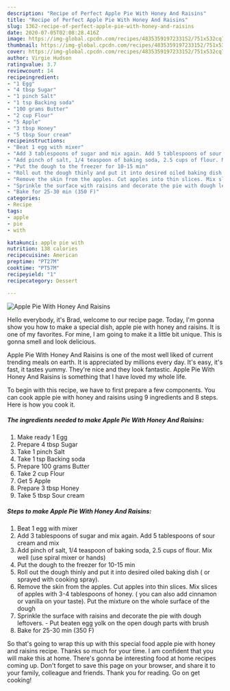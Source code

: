 ```yaml
---
description: "Recipe of Perfect Apple Pie With Honey And Raisins"
title: "Recipe of Perfect Apple Pie With Honey And Raisins"
slug: 1362-recipe-of-perfect-apple-pie-with-honey-and-raisins
date: 2020-07-05T02:08:28.416Z
image: https://img-global.cpcdn.com/recipes/4835359197233152/751x532cq70/apple-pie-with-honey-and-raisins-recipe-main-photo.jpg
thumbnail: https://img-global.cpcdn.com/recipes/4835359197233152/751x532cq70/apple-pie-with-honey-and-raisins-recipe-main-photo.jpg
cover: https://img-global.cpcdn.com/recipes/4835359197233152/751x532cq70/apple-pie-with-honey-and-raisins-recipe-main-photo.jpg
author: Virgie Hudson
ratingvalue: 3.7
reviewcount: 14
recipeingredient:
- "1 Egg"
- "4 tbsp Sugar"
- "1 pinch Salt"
- "1 tsp Backing soda"
- "100 grams Butter"
- "2 cup Flour"
- "5 Apple"
- "3 tbsp Honey"
- "5 tbsp Sour cream"
recipeinstructions:
- "Beat 1 egg with mixer"
- "Add 3 tablespoons of sugar and mix again. Add 5 tablespoons of sour cream and mix"
- "Add pinch of salt, 1/4 teaspoon of baking soda, 2.5 cups of flour. Mix well (use spiral mixer or hands)"
- "Put the dough to the freezer for 10-15 min"
- "Roll out the dough thinly and put it into desired oiled baking dish ( or sprayed with cooking spray)."
- "Remove the skin from the apples. Cut apples into thin slices. Mix slices of apples with 3-4 tablespoons of honey. ( you can also add cinnamon or vanilla on your taste). Put the mixture on the whole surface of the dough"
- "Sprinkle the surface with raisins and decorate the pie with dough leftovers. Put beaten egg yolk on the open dough parts with brush"
- "Bake for 25-30 min (350 F)"
categories:
- Recipe
tags:
- apple
- pie
- with

katakunci: apple pie with 
nutrition: 138 calories
recipecuisine: American
preptime: "PT27M"
cooktime: "PT57M"
recipeyield: "1"
recipecategory: Dessert

---
```



![Apple Pie With Honey And Raisins](https://img-global.cpcdn.com/recipes/4835359197233152/751x532cq70/apple-pie-with-honey-and-raisins-recipe-main-photo.jpg)

Hello everybody, it's Brad, welcome to our recipe page. Today, I'm gonna show you how to make a special dish, apple pie with honey and raisins. It is one of my favorites. For mine, I am going to make it a little bit unique. This is gonna smell and look delicious.

Apple Pie With Honey And Raisins is one of the most well liked of current trending meals on earth. It is appreciated by millions every day. It's easy, it's fast, it tastes yummy. They're nice and they look fantastic. Apple Pie With Honey And Raisins is something that I have loved my whole life.




To begin with this recipe, we have to first prepare a few components. You can cook apple pie with honey and raisins using 9 ingredients and 8 steps. Here is how you cook it.

<!--inarticleads1-->

##### The ingredients needed to make Apple Pie With Honey And Raisins:

1. Make ready 1 Egg
1. Prepare 4 tbsp Sugar
1. Take 1 pinch Salt
1. Take 1 tsp Backing soda
1. Prepare 100 grams Butter
1. Take 2 cup Flour
1. Get 5 Apple
1. Prepare 3 tbsp Honey
1. Take 5 tbsp Sour cream




<!--inarticleads2-->

##### Steps to make Apple Pie With Honey And Raisins:

1. Beat 1 egg with mixer
1. Add 3 tablespoons of sugar and mix again. Add 5 tablespoons of sour cream and mix
1. Add pinch of salt, 1/4 teaspoon of baking soda, 2.5 cups of flour. Mix well (use spiral mixer or hands)
1. Put the dough to the freezer for 10-15 min
1. Roll out the dough thinly and put it into desired oiled baking dish ( or sprayed with cooking spray).
1. Remove the skin from the apples. Cut apples into thin slices. Mix slices of apples with 3-4 tablespoons of honey. ( you can also add cinnamon or vanilla on your taste). Put the mixture on the whole surface of the dough
1. Sprinkle the surface with raisins and decorate the pie with dough leftovers. - Put beaten egg yolk on the open dough parts with brush
1. Bake for 25-30 min (350 F)




So that's going to wrap this up with this special food apple pie with honey and raisins recipe. Thanks so much for your time. I am confident that you will make this at home. There's gonna be interesting food at home recipes coming up. Don't forget to save this page on your browser, and share it to your family, colleague and friends. Thank you for reading. Go on get cooking!

